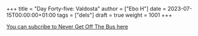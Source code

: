+++
title = "Day Forty-five: Valdosta"
author = ["Ebo H"]
date = 2023-07-15T00:00:00+01:00
tags = ["dels"]
draft = true
weight = 1001
+++

[You can subcribe to Never Get Off The Bus here](https://never-get-off-the-bus.ghost.io/#/portal/)
